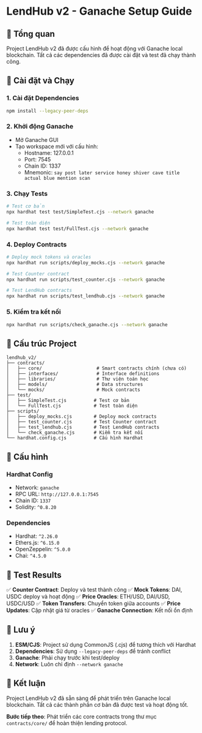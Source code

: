 # LendHub v2 - Ganache Setup Guide

## 🎯 Tổng quan

Project LendHub v2 đã được cấu hình để hoạt động với Ganache local blockchain. Tất cả các dependencies đã được cài đặt và test đã chạy thành công.

## 🚀 Cài đặt và Chạy

### 1. Cài đặt Dependencies
```bash
npm install --legacy-peer-deps
```

### 2. Khởi động Ganache
- Mở Ganache GUI
- Tạo workspace mới với cấu hình:
  - Hostname: 127.0.0.1
  - Port: 7545
  - Chain ID: 1337
  - Mnemonic: `say post later service honey shiver cave title actual blue mention scan`

### 3. Chạy Tests
```bash
# Test cơ bản
npx hardhat test test/SimpleTest.cjs --network ganache

# Test toàn diện
npx hardhat test test/FullTest.cjs --network ganache
```

### 4. Deploy Contracts
```bash
# Deploy mock tokens và oracles
npx hardhat run scripts/deploy_mocks.cjs --network ganache

# Test Counter contract
npx hardhat run scripts/test_counter.cjs --network ganache

# Test LendHub contracts
npx hardhat run scripts/test_lendhub.cjs --network ganache
```

### 5. Kiểm tra kết nối
```bash
npx hardhat run scripts/check_ganache.cjs --network ganache
```

## 📁 Cấu trúc Project

```
lendhub_v2/
├── contracts/
│   ├── core/                    # Smart contracts chính (chưa có)
│   ├── interfaces/              # Interface definitions
│   ├── libraries/               # Thư viện toán học
│   ├── models/                  # Data structures
│   └── mocks/                   # Mock contracts
├── test/
│   ├── SimpleTest.cjs          # Test cơ bản
│   └── FullTest.cjs            # Test toàn diện
├── scripts/
│   ├── deploy_mocks.cjs        # Deploy mock contracts
│   ├── test_counter.cjs        # Test Counter contract
│   ├── test_lendhub.cjs        # Test LendHub contracts
│   └── check_ganache.cjs       # Kiểm tra kết nối
└── hardhat.config.cjs          # Cấu hình Hardhat
```

## 🔧 Cấu hình

### Hardhat Config
- Network: `ganache`
- RPC URL: `http://127.0.0.1:7545`
- Chain ID: `1337`
- Solidity: `^0.8.20`

### Dependencies
- Hardhat: `^2.26.0`
- Ethers.js: `^6.15.0`
- OpenZeppelin: `^5.0.0`
- Chai: `^4.5.0`

## 🧪 Test Results

✅ **Counter Contract**: Deploy và test thành công
✅ **Mock Tokens**: DAI, USDC deploy và hoạt động
✅ **Price Oracles**: ETH/USD, DAI/USD, USDC/USD
✅ **Token Transfers**: Chuyển token giữa accounts
✅ **Price Updates**: Cập nhật giá từ oracles
✅ **Ganache Connection**: Kết nối ổn định

## 🚨 Lưu ý

1. **ESM/CJS**: Project sử dụng CommonJS (.cjs) để tương thích với Hardhat
2. **Dependencies**: Sử dụng `--legacy-peer-deps` để tránh conflict
3. **Ganache**: Phải chạy trước khi test/deploy
4. **Network**: Luôn chỉ định `--network ganache`

## 🎉 Kết luận

Project LendHub v2 đã sẵn sàng để phát triển trên Ganache local blockchain. Tất cả các thành phần cơ bản đã được test và hoạt động tốt.

**Bước tiếp theo**: Phát triển các core contracts trong thư mục `contracts/core/` để hoàn thiện lending protocol.
